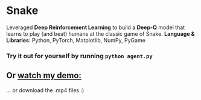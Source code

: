 # Snake
Leveraged **Deep Reinforcement Learning** to build a **Deep-Q** model that learns to play (and beat) humans at the classic game of Snake.
**Language & Libraries**: Python, PyTorch, Matplotlib, NumPy, PyGame

### Try it out for yourself by running ```python agent.py``` 
## Or [watch my demo:](https://drive.google.com/file/d/163SJ_YpwZPcGvaSZA3YdQQysD_W5dFQY/view?usp=share_link)
... or download the .mp4 files :)
